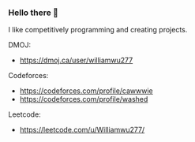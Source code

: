 ### Hello there 👋

I like competitively programming and creating projects.

DMOJ: 
- https://dmoj.ca/user/williamwu277

Codeforces: 
- https://codeforces.com/profile/cawwwie 
- https://codeforces.com/profile/washed

Leetcode:
- https://leetcode.com/u/Williamwu277/

<!--
**Williamwu277/Williamwu277** is a ✨ _special_ ✨ repository because its `README.md` (this file) appears on your GitHub profile.

Here are some ideas to get you started:

- 🔭 I’m currently working on ...
- 🌱 I’m currently learning ...
- 👯 I’m looking to collaborate on ...
- 🤔 I’m looking for help with ...
- 💬 Ask me about ...
- 📫 How to reach me: ...
- 😄 Pronouns: ...
- ⚡ Fun fact: ...
-->
